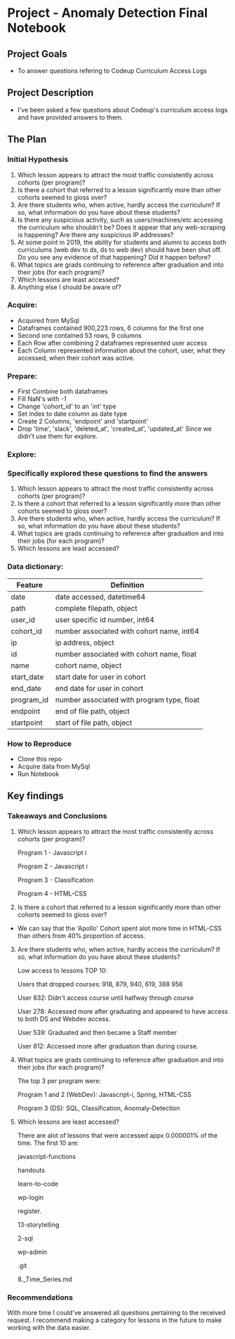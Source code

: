 # Project - Anomaly Detection Final Notebook

## Project Goals
- To answer questions refering to Codeup Curriculum Access Logs

## Project Description
- I've been asked a few questions about Codeup's curriculum access logs and have provided answers to them.

## The Plan

### Initial Hypothesis

1. Which lesson appears to attract the most traffic consistently across cohorts (per program)?
2. Is there a cohort that referred to a lesson significantly more than other cohorts seemed to gloss over?
3. Are there students who, when active, hardly access the curriculum? If so, what information do you have about these students?
4. Is there any suspicious activity, such as users/machines/etc accessing the curriculum who shouldn’t be? Does it appear that any web-scraping is happening? Are there any suspicious IP addresses?
5. At some point in 2019, the ability for students and alumni to access both curriculums (web dev to ds, ds to web dev) should have been shut off. Do you see any evidence of that happening? Did it happen before?
6. What topics are grads continuing to reference after graduation and into their jobs (for each program)?
7. Which lessons are least accessed?
8. Anything else I should be aware of?

### Acquire:
- Acquired from MySql
- Dataframes contained 900,223 rows, 6 columns for the first one
- Second one contained 53 rows, 9 columns
- Each Row after combining 2 dataframes represented user access
- Each Column represented information about the cohort, user, what they accessed, when their cohort was active.

### Prepare:
- First Combine both dataframes
- Fill NaN's with -1
- Change 'cohort_id' to an 'int' type
- Set index to date column as date type
- Create 2 Columns, 'endpoint' and 'startpoint'
- Drop 'time', 'slack', 'deleted_at', 'created_at', 'updated_at' Since we didn't use them for explore.

### Explore:

### Specifically explored these questions to find the answers

1. Which lesson appears to attract the most traffic consistently across cohorts (per program)?
2. Is there a cohort that referred to a lesson significantly more than other cohorts seemed to gloss over?
3. Are there students who, when active, hardly access the curriculum? If so, what information do you have about these students?
6. What topics are grads continuing to reference after graduation and into their jobs (for each program)?
7. Which lessons are least accessed?

### Data dictionary:

| Feature | Definition |
|--------|-----------|
|date| date accessed, datetime64|
|path| complete filepath, object|
|user_id| user specific id number, int64|
|cohort_id| number associated with cohort name, int64|
|ip| ip address, object|
|id| number associated with cohort name, float|
|name| cohort name, object|
|start_date| start date for user in cohort|
|end_date| end date for user in cohort|
|program_id| number associated with program type, float|
|endpoint| end of file path, object|
|startpoint| start of file path, object|

### How to Reproduce
- Clone this repo
- Acquire data from MySql 
- Run Notebook

## Key findings 
### Takeaways and Conclusions

1. Which lesson appears to attract the most traffic consistently across cohorts (per program)?<p>
Program 1 - Javascript i <p>
Program 2 - Javascript i<p>
Program 3 - Classification<p>
Program 4 - HTML-CSS<p>

2. Is there a cohort that referred to a lesson significantly more than other cohorts seemed to gloss over?
- We can say that the 'Apollo' Cohort spent alot more time in HTML-CSS than others from 40% proportion of access.

3. Are there students who, when active, hardly access the curriculum? If so, what information do you have about these students?<p>
Low access to lessons TOP 10: <p>
Users that dropped courses: 918, 879, 940, 619, 388 956<p>
User 832: Didn't access course until halfway through course<p>
User 278: Accessed more after graduating and appeared to have access to both DS and Webdev access.<p>
User 539: Graduated and then became a Staff member<p>
User 812: Accessed more after graduation than during course.<p>

4. What topics are grads continuing to reference after graduation and into their jobs (for each program)?<p>

    The top 3 per program were:<p>
    Program 1 and 2 (WebDev): Javascript-i, Spring, HTML-CSS<p>
    Program 3 (DS): SQL, Classification, Anomaly-Detection<p>

5. Which lessons are least accessed?

    There are alot of lessons that were accessed appx 0.000001% of the time.
    The first 10 are:<p>
    javascript-functions<p>
    handouts	<p>
    learn-to-code	<p>
    wp-login	<p>
    register.	<p>
    13-storytelling	<p>
    2-sql	<p>
    wp-admin	<p>
    .git	<p>
    8._Time_Series.md	<p>
    
### Recommendations
With more time I could've answered all questions pertaining to the received request. I recommend making a category for lessons in the future to make working with the data easier.
